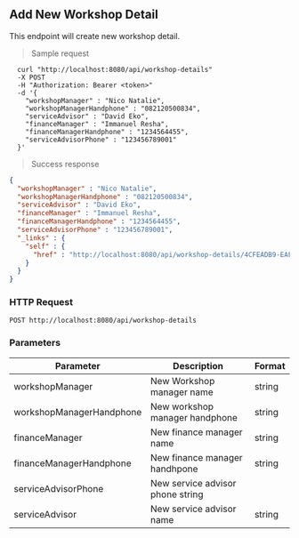 ## Add New Workshop Detail
This endpoint will create new workshop detail.

> Sample request

```shell
  curl "http://localhost:8080/api/workshop-details"
  -X POST
  -H "Authorization: Bearer <token>"
  -d '{
    "workshopManager" : "Nico Natalie",
    "workshopManagerHandphone" : "082120500834",
    "serviceAdvisor" : "David Eko",
    "financeManager" : "Immanuel Resha",
    "financeManagerHandphone" : "1234564455",
    "serviceAdvisorPhone" : "123456789001"
  }'
```

> Success response

```json
{
  "workshopManager" : "Nico Natalie",
  "workshopManagerHandphone" : "082120500834",
  "serviceAdvisor" : "David Eko",
  "financeManager" : "Immanuel Resha",
  "financeManagerHandphone" : "1234564455",
  "serviceAdvisorPhone" : "123456789001",
  "_links" : {
    "self" : {
      "href" : "http://localhost:8080/api/workshop-details/4CFEADB9-EAF8-48A7-808A-0CF141A8B99D"
    }
  }
}
```

### HTTP Request

`POST http://localhost:8080/api/workshop-details`

###  Parameters

Parameter | Description | Format
--------- | ----------- | ---------
workshopManager | New Workshop manager name | string
workshopManagerHandphone | New workshop manager handphone | string
financeManager | New finance manager name | string
financeManagerHandphone | New finance manager handhpone | string
serviceAdvisorPhone | New service advisor phone string
serviceAdvisor | New service advisor name | string